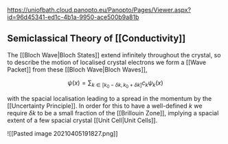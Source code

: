 https://uniofbath.cloud.panopto.eu/Panopto/Pages/Viewer.aspx?id=96d45341-ed1c-4b1a-9950-ace500b9a81b

## Semiclassical Theory of [[Conductivity]]

The [[Bloch Wave|Bloch States]] extend infinitely throughout the crystal, so to describe the motion of localised crystal electrons we form a [[Wave Packet]] from these [[Bloch Wave|Bloch Waves]], 

$$
\psi(x) = \sum_{k \in [k_0 - \delta k, k_0 + \delta k]} c_k \psi_k(x)
$$

with the spacial localisation leading to a spread in the momentum by the [[Uncertainty Principle]]. In order for this to have a well-defined $k$ we require $\delta k$ to be a small fraction of the [[Brillouin Zone]], implying a spacial extent of a few spacial crystal [[Unit Cell|Unit Cells]].

![[Pasted image 20210405191827.png]]

